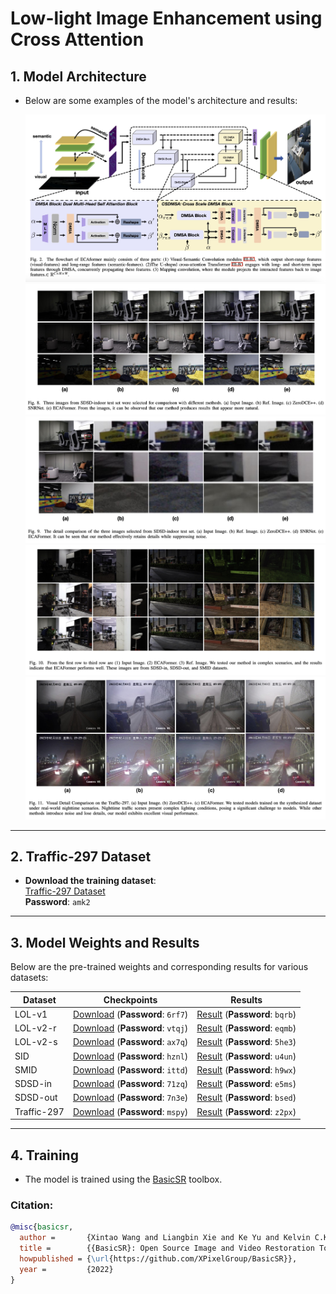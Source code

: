 # Low-light Image Enhancement using Cross Attention

## 1. Model Architecture
- Below are some examples of the model's architecture and results:
  
  ![Model Architecture](./figs/fig2.jpg)  
  ![Result 1](./figs/fig8.jpg)  
  ![Result 2](./figs/fig9.jpg)  
  ![Result 3](./figs/fig10.jpg)  
  ![Result 4](./figs/fig11.jpg)  

---

## 2. Traffic-297 Dataset
- **Download the training dataset**:  
  [Traffic-297 Dataset](https://pan.baidu.com/s/1ypPd64G_xfkV4KsrwxmJIA?pwd=amk2)  
  **Password**: `amk2`

---

## 3. Model Weights and Results
Below are the pre-trained weights and corresponding results for various datasets:  

| **Dataset**   | **Checkpoints**                                                | **Results**                                                     |
|---------------|----------------------------------------------------------------|-----------------------------------------------------------------|
| LOL-v1        | [Download](https://pan.baidu.com/s/1kQRvbwKjbZxDfxJZOEKfrQ?pwd=6rf7) (**Password**: `6rf7`) | [Result](https://pan.baidu.com/s/1KuiNQIINtIXOwB-OMjckHg?pwd=bqrb) (**Password**: `bqrb`) |
| LOL-v2-r      | [Download](https://pan.baidu.com/s/18QrxzpD3mAOcybtQYAXlcQ?pwd=vtqj) (**Password**: `vtqj`) | [Result](https://pan.baidu.com/s/1NRzIxL8bMt2cK1bJahqNgA?pwd=eqmb) (**Password**: `eqmb`) |
| LOL-v2-s      | [Download](https://pan.baidu.com/s/1CvmJhv3epp8w_shehxXGwA?pwd=ax7q) (**Password**: `ax7q`) | [Result](https://pan.baidu.com/s/1uFWrxcNf3ru1kf15tXC8ow?pwd=5he3) (**Password**: `5he3`) |
| SID           | [Download](https://pan.baidu.com/s/1FEAw6HA4Isrz8erIb08_6A?pwd=hznl) (**Password**: `hznl`) | [Result](https://pan.baidu.com/s/1PG0nNollPaN5zvlMRlu-Jg?pwd=u4un) (**Password**: `u4un`) |
| SMID          | [Download](https://pan.baidu.com/s/15HQQbq7axbyZVJDJleeJBw?pwd=ittd) (**Password**: `ittd`) | [Result](https://pan.baidu.com/s/1IqI3vKy7dPLV2S_wGVi4eQ?pwd=h9wx) (**Password**: `h9wx`) |
| SDSD-in       | [Download](https://pan.baidu.com/s/1fPixKSvnUKqgUxww-IP-lA?pwd=71zq) (**Password**: `71zq`) | [Result](https://pan.baidu.com/s/19qry8k8KXCRlOsd-cqzcWw?pwd=e5ms) (**Password**: `e5ms`) |
| SDSD-out      | [Download](https://pan.baidu.com/s/1sK5kjSubwiGEBwn3YI0hNA?pwd=7n3e) (**Password**: `7n3e`) | [Result](https://pan.baidu.com/s/16LnLtWbGLVwX9sJo7V2Ifw?pwd=bsed) (**Password**: `bsed`) |
| Traffic-297   | [Download](https://pan.baidu.com/s/1xvA4b6Zxe20Tqro7wySgMw?pwd=mspy) (**Password**: `mspy`) | [Result](https://pan.baidu.com/s/1IGM39ycrBWVDkCbMLx0HHA?pwd=z2px) (**Password**: `z2px`) |

---

## 4. Training
- The model is trained using the [BasicSR](https://github.com/XPixelGroup/BasicSR) toolbox.

### Citation:
```bibtex
@misc{basicsr,
  author =       {Xintao Wang and Liangbin Xie and Ke Yu and Kelvin C.K. Chan and Chen Change Loy and Chao Dong},
  title =        {{BasicSR}: Open Source Image and Video Restoration Toolbox},
  howpublished = {\url{https://github.com/XPixelGroup/BasicSR}},
  year =         {2022}
}
